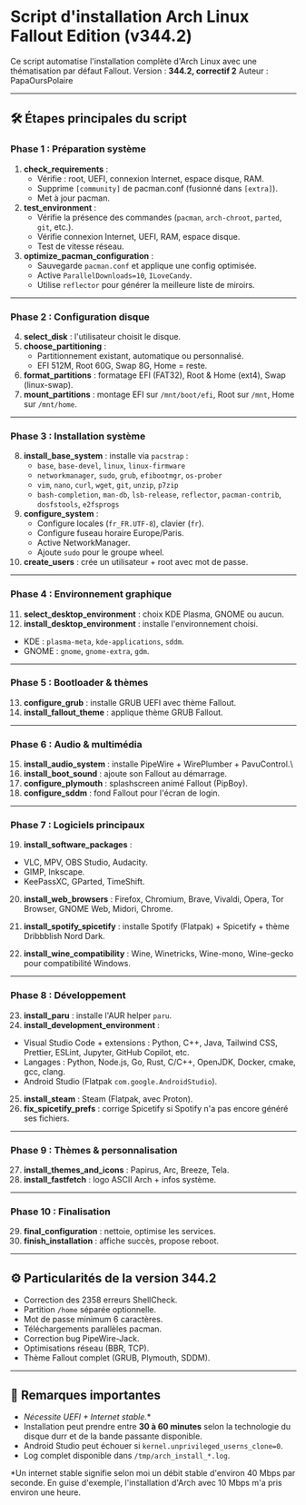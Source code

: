 # Script d'installation Arch Linux Fallout Edition (v344.2)

Ce script automatise l'installation complète d'Arch Linux avec une
thématisation par défaut Fallout.
Version : **344.2, correctif 2**
Auteur : PapaOursPolaire

------------------------------------------------------------------------

## 🛠️ Étapes principales du script

### Phase 1 : Préparation système

1.  **check_requirements** :
    -   Vérifie : root, UEFI, connexion Internet, espace disque, RAM.
    -   Supprime `[community]` de pacman.conf (fusionné dans
        `[extra]`).
    -   Met à jour pacman.
2.  **test_environment** :
    -   Vérifie la présence des commandes (`pacman`, `arch-chroot`,
        `parted`, `git`, etc.).
    -   Vérifie connexion Internet, UEFI, RAM, espace disque.
    -   Test de vitesse réseau.
3.  **optimize_pacman_configuration** :
    -   Sauvegarde `pacman.conf` et applique une config optimisée.
    -   Active `ParallelDownloads=10`, `ILoveCandy`.
    -   Utilise `reflector` pour générer la meilleure liste de miroirs.

------------------------------------------------------------------------

### Phase 2 : Configuration disque

4.  **select_disk** : l'utilisateur choisit le disque.
5.  **choose_partitioning** :
    -   Partitionnement existant, automatique ou personnalisé.
    -   EFI 512M, Root 60G, Swap 8G, Home = reste.
6.  **format_partitions** : formatage EFI (FAT32), Root & Home (ext4),
    Swap (linux-swap).
7.  **mount_partitions** : montage EFI sur `/mnt/boot/efi`, Root sur
    `/mnt`, Home sur `/mnt/home`.

------------------------------------------------------------------------

### Phase 3 : Installation système

8.  **install_base_system** : installe via `pacstrap` :
    -   `base`, `base-devel`, `linux`, `linux-firmware`
    -   `networkmanager`, `sudo`, `grub`, `efibootmgr`, `os-prober`
    -   `vim`, `nano`, `curl`, `wget`, `git`, `unzip`, `p7zip`
    -   `bash-completion`, `man-db`, `lsb-release`, `reflector`,
        `pacman-contrib`, `dosfstools`, `e2fsprogs`
9.  **configure_system** :
    -   Configure locales (`fr_FR.UTF-8`), clavier (`fr`).
    -   Configure fuseau horaire Europe/Paris.
    -   Active NetworkManager.
    -   Ajoute `sudo` pour le groupe wheel.
10. **create_users** : crée un utilisateur + root avec mot de passe.

------------------------------------------------------------------------

### Phase 4 : Environnement graphique

11. **select_desktop_environment** : choix KDE Plasma, GNOME ou aucun.
12. **install_desktop_environment** : installe l'environnement choisi.

-   KDE : `plasma-meta`, `kde-applications`, `sddm`.
-   GNOME : `gnome`, `gnome-extra`, `gdm`.

------------------------------------------------------------------------

### Phase 5 : Bootloader & thèmes

13. **configure_grub** : installe GRUB UEFI avec thème Fallout.
14. **install_fallout_theme** : applique thème GRUB Fallout.

------------------------------------------------------------------------

### Phase 6 : Audio & multimédia

15. **install_audio_system** : installe PipeWire + WirePlumber +
    PavuControl.\
16. **install_boot_sound** : ajoute son Fallout au démarrage.
17. **configure_plymouth** : splashscreen animé Fallout (PipBoy).
18. **configure_sddm** : fond Fallout pour l'écran de login.

------------------------------------------------------------------------

### Phase 7 : Logiciels principaux

19. **install_software_packages** :

-   VLC, MPV, OBS Studio, Audacity.
-   GIMP, Inkscape.
-   KeePassXC, GParted, TimeShift.

20. **install_web_browsers** : Firefox, Chromium, Brave, Vivaldi, Opera,
    Tor Browser, GNOME Web, Midori, Chrome.

21. **install_spotify_spicetify** : installe Spotify (Flatpak) +
    Spicetify + thème Dribbblish Nord Dark.

22. **install_wine_compatibility** : Wine, Winetricks, Wine-mono,
    Wine-gecko pour compatibilité Windows.

------------------------------------------------------------------------

### Phase 8 : Développement

23. **install_paru** : installe l'AUR helper `paru`.
24. **install_development_environment** :

-   Visual Studio Code + extensions : Python, C++, Java, Tailwind CSS,
    Prettier, ESLint, Jupyter, GitHub Copilot, etc.
-   Langages : Python, Node.js, Go, Rust, C/C++, OpenJDK, Docker, cmake,
    gcc, clang.
-   Android Studio (Flatpak `com.google.AndroidStudio`).

25. **install_steam** : Steam (Flatpak, avec Proton).
26. **fix_spicetify_prefs** : corrige Spicetify si Spotify n'a pas
    encore généré ses fichiers.

------------------------------------------------------------------------

### Phase 9 : Thèmes & personnalisation

27. **install_themes_and_icons** : Papirus, Arc, Breeze, Tela.
28. **install_fastfetch** : logo ASCII Arch + infos système.

------------------------------------------------------------------------

### Phase 10 : Finalisation

29. **final_configuration** : nettoie, optimise les services.
30. **finish_installation** : affiche succès, propose reboot.

------------------------------------------------------------------------

## ⚙️ Particularités de la version 344.2

-   Correction des 2358 erreurs ShellCheck.
-   Partition `/home` séparée optionnelle.
-   Mot de passe minimum 6 caractères.
-   Téléchargements parallèles pacman.
-   Correction bug PipeWire-Jack.
-   Optimisations réseau (BBR, TCP).
-   Thème Fallout complet (GRUB, Plymouth, SDDM).

------------------------------------------------------------------------

## 📌 Remarques importantes

-   **Nécessite UEFI + Internet stable*.**
-   Installation peut prendre entre **30 à 60 minutes** selon la technologie du disque durr et de la bande passante disponible.
-   Android Studio peut échouer si
    `kernel.unprivileged_userns_clone=0`.
-   Log complet disponible dans `/tmp/arch_install_*.log`.

*Un internet stable signifie selon moi un débit stable d'environ 40 Mbps par seconde. En guise d'exemple, l'installation d'Arch avec 10 Mbps m'a pris environ une heure.
